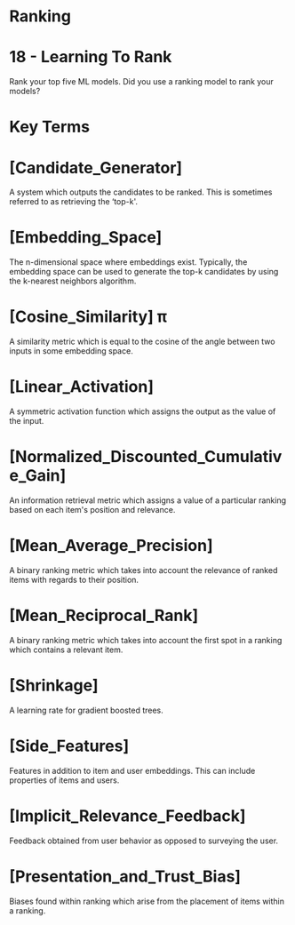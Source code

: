 # Ranking

# 18 - Learning To Rank

Rank your top five ML models.
Did you use a ranking model to rank your models?

# Key Terms

# [Candidate_Generator]
A system which outputs the candidates to be ranked. This is sometimes referred to as retrieving the ‘top-k'.

# [Embedding_Space]
The n-dimensional space where embeddings exist. Typically, the embedding space can 
be used to generate the top-k candidates by using the k-nearest neighbors algorithm.
    
# [Cosine_Similarity] π
A similarity metric which is equal to the cosine of the angle between two inputs in 
some embedding space.
    
# [Linear_Activation]
A symmetric activation function which assigns the output as the value of the input.
    
# [Normalized_Discounted_Cumulative_Gain]
An information retrieval metric which assigns a value of a particular ranking based 
on each item's position and relevance.
    
# [Mean_Average_Precision]
A binary ranking metric which takes into account the relevance of ranked items with 
regards to their position.
    
# [Mean_Reciprocal_Rank]
A binary ranking metric which takes into account the first spot in a ranking which 
contains a relevant item.
    
# [Shrinkage]
A learning rate for gradient boosted trees.
    
# [Side_Features]
Features in addition to item and user embeddings. This can include properties of 
items and users.
    
# [Implicit_Relevance_Feedback]
Feedback obtained from user behavior as opposed to surveying the user.

# [Presentation_and_Trust_Bias]
Biases found within ranking which arise from the placement of items within a ranking.
